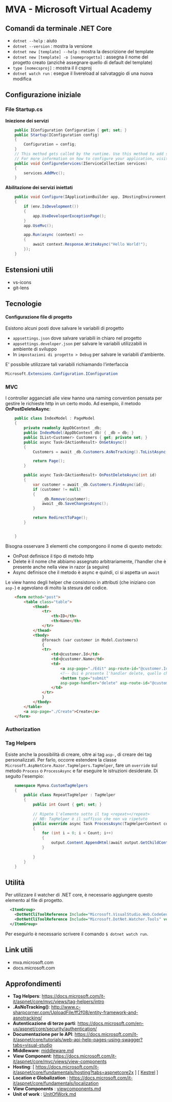 # MVA - Microsoft Virtual Academy

## Comandi da terminale .NET Core

- ```dotnet --help``` : aiuto
- ```dotnet --version``` : mostra la versione
- ```dotnet new [template] --help``` : mostra la descrizione del template
- ```dotnet new [template] -o [nomeprogetto]``` : assegna il nome del progetto creato (anzichè assegnare quello di default del template)
- ```type [nomecsproj]``` : mostra il il csproj
- ```dotnet watch run``` : esegue il livereload al salvataggio di una nuova modifica

## Configurazione iniziale

### File Startup.cs

**Iniezione dei servizi**
```cs
    public IConfiguration Configuration { get; set; }
    public Startup(IConfiguration config)
    {
        Configuration = config;
    }
    // This method gets called by the runtime. Use this method to add services to the container.
    // For more information on how to configure your application, visit https://go.microsoft.com/fwlink/?LinkID=398940
    public void ConfigureServices(IServiceCollection services)
    {
        services.AddMvc();
    }
```

**Abilitazione dei servizi iniettati**
```cs
    public void Configure(IApplicationBuilder app, IHostingEnvironment env)
    {
        if (env.IsDevelopment())
        {
            app.UseDeveloperExceptionPage();
        }
        app.UseMvc();

        app.Run(async (context) =>
        {
            await context.Response.WriteAsync("Hello World!");
        });
    }
```
## Estensioni utili

- vs-icons
- git-lens

## Tecnologie

#### Configurazione file di progetto

Esistono alcuni posti dove salvare le variabili di progetto

- `appsettings.json` dove salvare variabili in chiaro nel progetto
- `appsettings.developer.json` per salvare le variabili utilizzabili in ambiente di sviluppo
- In `impostazioni di progetto > Debug` per salvare le variabili d'ambiente.

E' possibile utilizzare tali variabili richiamando l'interfaccia 
```cs
Microsoft.Extensions.Configuration.IConfiguration
```
### MVC

I controller agganciati alle view hanno una naming convention pensata per gestire le richieste http in un certo modo. Ad esempio, il metodo **OnPostDeleteAsync**:

```cs
    public class IndexModel : PageModel
    {
        private readonly AppDbContext _db;
        public IndexModel(AppDbContext db) { _db = db; }
        public IList<Customer> Customers { get; private set; }
        public async Task<IActionResult> OnGetAsync()
        {
            Customers = await _db.Customers.AsNoTracking().ToListAsync();

            return Page();
        }

        public async Task<IActionResult> OnPostDeleteAsync(int id)
        {
            var customer = await _db.Customers.FindAsync(id);
            if (customer != null)
            {
                _db.Remove(customer);
                await _db.SaveChangesAsync();
            }

            return RedirectToPage();
        }


    }
```

Bisogna osservare 3 elementi che compongono il nome di questo metodo:
- OnPost definisce il tipo di metodo http
- Delete è il nome che abbiamo assegnato arbitrariamente, l'handler che è presente anche nella view in razor (a seguire)
- Async definisce che il metodo è async e quindi, ci si aspetta un `await`

Le view hanno degli helper che consistono in attributi (che iniziano con `asp-`) e agevolano di molto la stesura del codice.

```html
    <form method="post">
        <table class="table">
            <thead>
                <tr>
                    <th>ID</th>
                    <th>Name</th>
                </tr>
            </thead>
            <tbody>
                @foreach (var customer in Model.Customers)
                {
                <tr>
                    <td>@customer.Id</td>
                    <td>@customer.Name</td>
                    <td>
                        <a asp-page="./Edit" asp-route-id="@customer.Id">Edit</a> | 
                        <!-- Qui è presente l'handler delete, quello che richiamava il suddetto metodo "OnPostDeleteAsync" -->
                        <button type="submit"
                        asp-page-handler="delete" asp-route-id="@customer.Id">Delete</button>
                    </td>
                </tr>
                }
            </tbody>
        </table>
        <a asp-page="./Create">Create</a>
    </form>
```
### Authorization

### Tag Helpers

Esiste anche la possibilità di creare, oltre ai tag `asp-`, di creare dei tag personalizzati. Per farlo, occorre estendere la classe `Microsoft.AspNetCore.Razor.TagHelpers.TagHelper`, fare un `override` sul metodo `Process` o `ProcessAsync` e far eseguire le istruzioni desiderate. Di seguito l'esempio:

```cs
    namespace Mymva.CustomTagHelpers
    {
        public class RepeatTagHelper : TagHelper
        {
            public int Count { get; set; }
            
            // Ripete l'elemento sotto il tag <repeat></repeat>
            // NB: TagHelper è il suffisso che non va ripetuto 
            public override async Task ProcessAsync(TagHelperContext context, TagHelperOutput output)
            {
                for (int i = 0; i < Count; i++)
                {
                    output.Content.AppendHtml(await output.GetChildContentAsync(useCachedResult: false));
                }
                    
            }
        }
    }
```  

## Utilità

Per utilizzare il watcher di .NET core, è necessario aggiungere questo elemento al file di progetto.


```xml
  <ItemGroup>
    <DotNetCliToolReference Include="Microsoft.VisualStudio.Web.CodeGeneration.Tools" Version="2.0.2" />
    <DotNetCliToolReference Include="Microsoft.DotNet.Watcher.Tools" version="2.0.0" />
  </ItemGroup>
```
Per eseguirlo è necessario scrivere il comando `$ dotnet watch run`.
## Link utili

- mva.microsoft.com
- docs.microsoft.com

## Approfondimenti
- **Tag Helpers**:  https://docs.microsoft.com/it-it/aspnet/core/mvc/views/tag-helpers/intro
- **.AsNoTracking()**: http://www.c-sharpcorner.com/UploadFile/ff2f08/entity-framework-and-asnotracking/ 
- **Autenticazione di terze parti**: https://docs.microsoft.com/en-us/aspnet/core/security/authentication/
- **Documentazione per le API**: https://docs.microsoft.com/it-it/aspnet/core/tutorials/web-api-help-pages-using-swagger?tabs=visual-studio
- **Middleware**: [middleware.md](./Middleware.md)
- **View Component**: https://docs.microsoft.com/it-it/aspnet/core/mvc/views/view-components
- **Hosting**: [ https://docs.microsoft.com/it-it/aspnet/core/fundamentals/hosting?tabs=aspnetcore2x ]  [ [Kestrel](https://docs.microsoft.com/it-it/aspnet/core/fundamentals/servers/?tabs=aspnetcore2x) ]
- **Location e Globalization** : https://docs.microsoft.com/it-it/aspnet/core/fundamentals/localization
- **View Components** : [viewcomponents.md](./Viewcomponents.md)
- **Unit of work** : [UnitOfWork.md](./UnitOfWork.md)